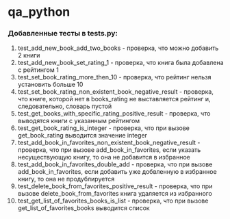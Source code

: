 # qa_python
### Добавленные тесты в tests.py:
1. test_add_new_book_add_two_books - проверка, что можно добавить 2 книги
2. test_add_new_book_set_rating_1 - проверка, что книга была добавлена с рейтингом 1
3. test_set_book_rating_more_then_10 - проверка, что рейтинг нельзя установить больше 10
4. test_set_book_rating_non_existent_book_negative_result - проверка, что книге, которой нет в books_rating не выставляется рейтинг и, следовательно, словарь пустой
5. test_get_books_with_specific_rating_positive_result - проверка, что выводятся книги с указанным рейтингом
6. test_get_book_rating_is_integer - проверка, что при вызове get_book_rating выводится значение integer
7. test_add_book_in_favorites_non_existent_book_negative_result - проверка, что при вызове add_book_in_favorites, если указать несуществующую книгу, то она не добавится в избранное
8. test_add_book_in_favorites_double_add - проверка, что при вызове add_book_in_favorites, если добавить уже добвленную в избранное книгу, то она не продублируется
9. test_delete_book_from_favorites_positive_result - проверка, что при вызове delete_book_from_favorites книга удаляется из избранного
10. test_get_list_of_favorites_books_is_list - проверка, что при вызове get_list_of_favorites_books выводится список